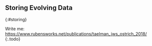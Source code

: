 ## Storing Evolving Data
{:#storing}

Write me: https://www.rubensworks.net/publications/taelman_jws_ostrich_2018/
{:.todo}
